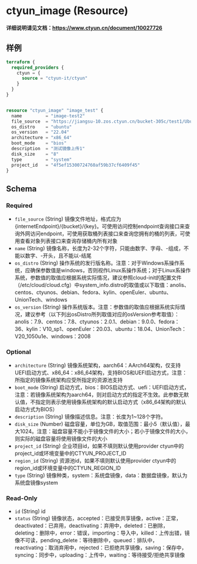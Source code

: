 # ctyun_image (Resource)
**详细说明请见文档：https://www.ctyun.cn/document/10027726**



## 样例

```terraform
terraform {
  required_providers {
    ctyun = {
      source = "ctyun-it/ctyun"
    }
  }
}


resource "ctyun_image" "image_test" {
  name         = "image-test2"
  file_source  = "https://jiangsu-10.zos.ctyun.cn/bucket-305c/test1/Ubuntu-22.04-x86_64-231229-R3.qcow2"
  os_distro    = "ubuntu"
  os_version   = "22.04"
  architecture = "x86_64"
  boot_mode    = "bios"
  description  = "测试镜像上传1"
  disk_size    = "8"
  type         = "system"
  project_id   = "4f5ef15300724760af59b37cf6409f45"
}
```

<!-- schema generated by tfplugindocs -->
## Schema

### Required

- `file_source` (String) 镜像文件地址，格式应为{internetEndpoint}/{bucket}/{key}。可使用访问控制endpoint查询接口来查询外网访问endpoint，可使用获取桶列表接口来查询您拥有的桶的列表，可使用查看对象列表接口来查询存储桶内所有对象
- `name` (String) 镜像名称，长度为2-32个字符，只能由数字、字母、-组成，不能以数字、-开头，且不能以-结尾
- `os_distro` (String) 操作系统的发行版名称。注意：对于Windows系操作系统，应确保参数值是windows，否则视作Linux系操作系统；对于Linux系操作系统，参数值的取值应根据系统实际情况，建议参照cloud-init的配置文件（/etc/cloud/cloud.cfg）中system_info.distro的取值或以下取值：anolis、centos、ctyunos、debian、fedora、kylin、openEuler、ubuntu、UnionTech、windows
- `os_version` (String) 操作系统版本。注意：参数值的取值应根据系统实际情况，建议参考（以下列出osDistro所列取值对应的osVersion参考取值）：anolis：7.9、centos：7.8、ctyunos：2.0.1、debian：9.0.0、fedora：36、kylin：V10_sp1、openEuler：20.03、ubuntu：18.04、UnionTech：V20_1050u1e、windows：2008

### Optional

- `architecture` (String) 镜像系统架构，aarch64：AArch64架构，仅支持UEFI启动方式、x86_64：x86_64架构，支持BIOS和UEFI启动方式，注意：所指定的镜像系统架构应受所指定的资源池支持
- `boot_mode` (String) 启动方式，bios：BIOS启动方式、uefi：UEFI启动方式，注意：若镜像系统架构为aarch64，则对启动方式的指定不生效。此参数无默认值，不指定则表示使用镜像系统架构的默认启动方式（x86_64架构的默认启动方式为BIOS）
- `description` (String) 镜像描述信息。注意：长度为1~128个字符。
- `disk_size` (Number) 磁盘容量，单位为GB，取值范围：最小5（默认值），最大1024。注意：磁盘容量不能小于镜像文件的大小；若小于镜像文件的大小，则实际的磁盘容量将使用镜像文件的大小
- `project_id` (String) 企业项目id，如果不填则默认使用provider ctyun中的project_id或环境变量中的CTYUN_PROJECT_ID
- `region_id` (String) 资源池id，如果不填则默认使用provider ctyun中的region_id或环境变量中的CTYUN_REGION_ID
- `type` (String) 镜像种类，system：系统盘镜像，data：数据盘镜像，默认为系统盘镜像system

### Read-Only

- `id` (String) id
- `status` (String) 镜像状态，accepted：已接受共享镜像，active：正常，deactivated：已弃用，deactivating：弃用中，deleted：已删除，deleting：删除中，error：错误，importing：导入中，killed：上传出错，镜像不可读，pending_delete：等待删除中，queued：排队中，reactivating：取消弃用中，rejected：已拒绝共享镜像，saving：保存中，syncing：同步中，uploading：上传中，waiting：等待接受/拒绝共享镜像